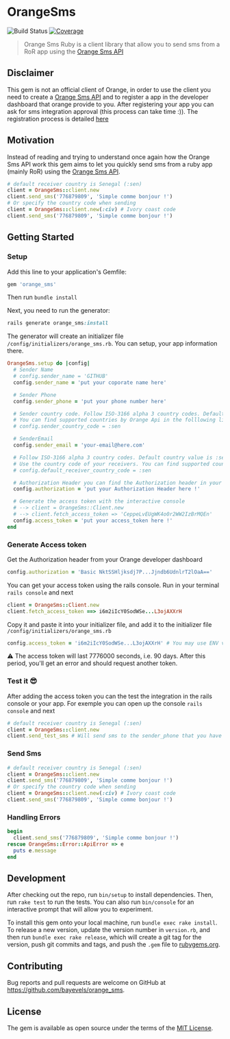 # OrangeSms
![Build Status](https://travis-ci.com/bayevels/orange-sms-ruby.svg?branch=master)
[![Coverage](https://bayevels.github.io/orange-sms-ruby/badges/coverage_badge_total.svg)](https://bayevels.github.io/orange-sms-ruby/coverage/index.html)
> Orange Sms Ruby is a client library that allow you to send sms from a RoR app using the [Orange Sms API](https://developer.orange.com/apis/sms-sn/overview)

## Disclaimer
This gem is not an official client of Orange, in order to use the client you need to create a [Orange Sms API](https://developer.orange.com/apis/sms-sn/overview) and to register a app in the developer dashboard that orange provide to you. After registering your app you can ask for sms integration approval (this process can take time :)).
The registration process is detailed [here](https://developer.orange.com/apis/sms-sn/overview)
## Motivation
Instead of reading and trying to understand once again how the Orange Sms API work this gem aims to let you quickly send sms from a ruby  app (mainly RoR) using the [Orange Sms API](https://developer.orange.com/apis/sms-sn/overview).

```ruby
# default receiver country is Senegal (:sen)
client = OrangeSms::client.new
client.send_sms('776879809', 'Simple comme bonjour !')
# Or specify the country code when sending
client = OrangeSms::client.new(:civ) # Ivory coast code
client.send_sms('776879809', 'Simple comme bonjour !')
```
## Getting Started

### Setup
Add this line to your application's Gemfile:

```ruby
gem 'orange_sms'
```
Then run `bundle install`

Next, you need to run the generator:

```ruby
rails generate orange_sms:install
```
The generator will create an initializer file `/config/initializers/orange_sms.rb`.
You can setup, your app information there.
```ruby
OrangeSms.setup do |config|
  # Sender Name
  # config.sender_name = 'GITHUB'
  config.sender_name = 'put your coporate name here'

  # Sender Phone
  config.sender_phone = 'put your phone number here'

  # Sender country code. Follow ISO-3166 alpha 3 country codes. Default country value is :sen (Senegal)
  # You can find supported countries by Orange Api in the folllowing link https://developer.orange.com/apis/sms-sn/getting-started
  # config.sender_country_code = :sen

  # SenderEmail
  config.sender_email = 'your-email@here.com'

  # Follow ISO-3166 alpha 3 country codes. Default country value is :sen (Senegal)
  # Use the country code of your receivers. You can find supported countries by Orange Api in the folllowing link https://developer.orange.com/apis/sms-sn/getting-started
  # config.default_receiver_country_code = :sen

  # Authorization Header you can find the Authorization header in your app dashboard https://developer.orange.com/myapps
  config.authorization = 'put your Authorization Header here !' 

  # Generate the access token with the interactive console
  # --> client = OrangeSms::Client.new
  # --> client.fetch_access_token => 'CeppeLvEUgWK4o0r2WW2IzBrMQEn'
  config.access_token = 'put your access_token here !'
end
```
### Generate Access token
Get the Authorization header from your Orange developer dashboard
```ruby
config.authorization = 'Basic NktSSHljksdj7P...Jjndb6UdnlrT2lOaA==' 
```
You can get your access token using the rails console. Run in your terminal `rails console` and next
```ruby
client = OrangeSms::Client.new
client.fetch_access_token ==> i6m2iIcY0SodWSe...L3ojAXXrH
```
Copy it and paste it into your initializer file, and add it to the initializer file `/config/initializers/orange_sms.rb`
```ruby
config.access_token = 'i6m2iIcY0SodWSe...L3ojAXXrH' # You may use ENV variables
```
:warning: The access token will last 7776000 seconds, i.e. 90 days. After this period, you'll get an error and should request another token.

### Test it :sunglasses:
After adding the access token you can the test the integration in the rails console or your app. 
For exemple you can open up the console `rails console` and next 
```ruby
# default receiver country is Senegal (:sen)
client = OrangeSms::client.new
client.send_test_sms # Will send sms to the sender_phone that you have specified inside `/config/initializers/orange_sms.rb`.
```
### Send Sms
```ruby
# default receiver country is Senegal (:sen)
client = OrangeSms::client.new
client.send_sms('776879809', 'Simple comme bonjour !')
# Or specify the country code when sending
client = OrangeSms::client.new(:civ) # Ivory coast code
client.send_sms('776879809', 'Simple comme bonjour !')
```
### Handling Errors
```ruby
begin
  client.send_sms('776879809', 'Simple comme bonjour !')
rescue OrangeSms::Error::ApiError => e
  puts e.message
end
```
## Development

After checking out the repo, run `bin/setup` to install dependencies. Then, run `rake test` to run the tests. You can also run `bin/console` for an interactive prompt that will allow you to experiment.

To install this gem onto your local machine, run `bundle exec rake install`. To release a new version, update the version number in `version.rb`, and then run `bundle exec rake release`, which will create a git tag for the version, push git commits and tags, and push the `.gem` file to [rubygems.org](https://rubygems.org).

## Contributing

Bug reports and pull requests are welcome on GitHub at https://github.com/bayevels/orange_sms.


## License

The gem is available as open source under the terms of the [MIT License](https://opensource.org/licenses/MIT).
